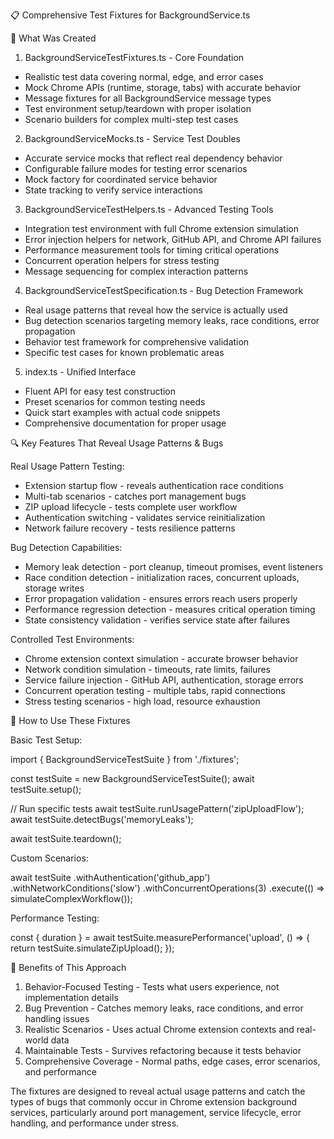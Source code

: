 📋 Comprehensive Test Fixtures for BackgroundService.ts

🎯 What Was Created

1. BackgroundServiceTestFixtures.ts - Core Foundation

- Realistic test data covering normal, edge, and error cases
- Mock Chrome APIs (runtime, storage, tabs) with accurate behavior
- Message fixtures for all BackgroundService message types
- Test environment setup/teardown with proper isolation
- Scenario builders for complex multi-step test cases

2. BackgroundServiceMocks.ts - Service Test Doubles

- Accurate service mocks that reflect real dependency behavior
- Configurable failure modes for testing error scenarios
- Mock factory for coordinated service behavior
- State tracking to verify service interactions

3. BackgroundServiceTestHelpers.ts - Advanced Testing Tools

- Integration test environment with full Chrome extension simulation
- Error injection helpers for network, GitHub API, and Chrome API failures
- Performance measurement tools for timing critical operations
- Concurrent operation helpers for stress testing
- Message sequencing for complex interaction patterns

4. BackgroundServiceTestSpecification.ts - Bug Detection Framework

- Real usage patterns that reveal how the service is actually used
- Bug detection scenarios targeting memory leaks, race conditions, error propagation
- Behavior test framework for comprehensive validation
- Specific test cases for known problematic areas

5. index.ts - Unified Interface

- Fluent API for easy test construction
- Preset scenarios for common testing needs
- Quick start examples with actual code snippets
- Comprehensive documentation for proper usage

🔍 Key Features That Reveal Usage Patterns & Bugs

Real Usage Pattern Testing:

- Extension startup flow - reveals authentication race conditions
- Multi-tab scenarios - catches port management bugs
- ZIP upload lifecycle - tests complete user workflow
- Authentication switching - validates service reinitialization
- Network failure recovery - tests resilience patterns

Bug Detection Capabilities:

- Memory leak detection - port cleanup, timeout promises, event listeners
- Race condition detection - initialization races, concurrent uploads, storage writes
- Error propagation validation - ensures errors reach users properly
- Performance regression detection - measures critical operation timing
- State consistency validation - verifies service state after failures

Controlled Test Environments:

- Chrome extension context simulation - accurate browser behavior
- Network condition simulation - timeouts, rate limits, failures
- Service failure injection - GitHub API, authentication, storage errors
- Concurrent operation testing - multiple tabs, rapid connections
- Stress testing scenarios - high load, resource exhaustion

🚀 How to Use These Fixtures

Basic Test Setup:

import { BackgroundServiceTestSuite } from './fixtures';

const testSuite = new BackgroundServiceTestSuite();
await testSuite.setup();

// Run specific tests
await testSuite.runUsagePattern('zipUploadFlow');
await testSuite.detectBugs('memoryLeaks');

await testSuite.teardown();

Custom Scenarios:

await testSuite
.withAuthentication('github_app')
.withNetworkConditions('slow')
.withConcurrentOperations(3)
.execute(() => simulateComplexWorkflow());

Performance Testing:

const { duration } = await testSuite.measurePerformance('upload', () => {
return testSuite.simulateZipUpload();
});

🎯 Benefits of This Approach

1. Behavior-Focused Testing - Tests what users experience, not implementation details
2. Bug Prevention - Catches memory leaks, race conditions, and error handling issues
3. Realistic Scenarios - Uses actual Chrome extension contexts and real-world data
4. Maintainable Tests - Survives refactoring because it tests behavior
5. Comprehensive Coverage - Normal paths, edge cases, error scenarios, and performance

The fixtures are designed to reveal actual usage patterns and catch the types of bugs that commonly occur in Chrome extension background services, particularly around port
management, service lifecycle, error handling, and performance under stress.
